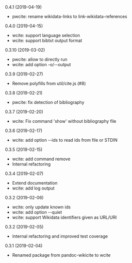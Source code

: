 0.4.1 (2019-04-19)

* pwcite: rename wikidata-links to link-wikidata-references

0.4.0 (2019-04-15)

* wcite: support language selection
* wcite: support bibtxt output format

0.3.10 (2019-03-02)

* pwcite: allow to directly run
* wcite: add option -o/--output

0.3.9 (2019-02-27)

* Remove polyfills from util/cite.js (#8)

0.3.8 (2019-02-21)

* pwcite: fix detection of bibliography

0.3.7 (2019-02-20)

* wcite: Fix command 'show' without bibliography file

0.3.6 (2019-02-17)

* wcite: add option --ids to read ids from file or STDIN

0.3.5 (2019-02-15)

* wcite: add command remove
* Internal refactoring

0.3.4 (2019-02-07)

* Extend documentation
* wcite: add log output

0.3.2 (2019-02-06)

* wcite: only update known ids
* wcite: add option --quiet
* wcite: support Wikidata identifiers given as URL/URI

0.3.2 (2019-02-05)

* Internal refactoring and improved test coverage

0.3.1 (2019-02-04)

* Renamed package from pandoc-wikicite to wcite
